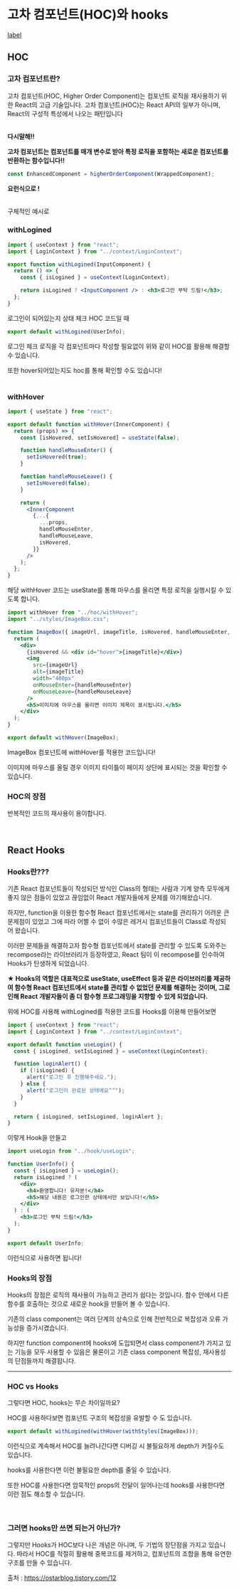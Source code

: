 # **고차 컴포넌트(HOC)와 hooks**

[label](command:workbench.trust.manage)

## **HOC**

### **고차 컴포넌트란?**

고차 컴포넌트(HOC, Higher Order Component)는 컴포넌트 로직을 재사용하기 위한 React의 고급 기술입니다. 고차 컴포넌트(HOC)는 React API의 일부가 아니며, React의 구성적 특성에서 나오는 패턴입니다 <br/><br/>

**다시말해!!**

**고차 컴포넌트는 컴포넌트를 매개 변수로 받아 특정 로직을 포함하는 새로운 컴포넌트를 반환하는 함수입니다!!**

```jsx
const EnhancedComponent = higherOrderComponent(WrappedComponent);
```

**요런식으로 !** <br/><br/>

구체적인 예시로

### **withLogined**

```jsx
import { useContext } from "react";
import { LoginContext } from "../context/LoginContext";

export function withLogined(InputComponent) {
  return () => {
    const { isLogined } = useContext(LoginContext);

    return isLogined ? <InputComponent /> : <h3>로그인 부탁 드림!</h3>;
  };
}
```

로그인이 되어있는지 상태 체크 HOC 코드일 때

```jsx
export default withLogined(UserInfo);
```

로그인 체크 로직을 각 컴포넌트마다 작성할 필요없이 위와 같이 HOC를 활용해 해결할 수 있습니다.

또한 hover되어있는지도 hoc를 통해 확인할 수도 있습니다! <br/><br/>

### **withHover**

```jsx
import { useState } from "react";

export default function withHover(InnerComponent) {
  return (props) => {
    const [isHovered, setIsHovered] = useState(false);

    function handleMouseEnter() {
      setIsHovered(true);
    }

    function handleMouseLeave() {
      setIsHovered(false);
    }

    return (
      <InnerComponent
        {...{
          ...props,
          handleMouseEnter,
          handleMouseLeave,
          isHovered,
        }}
      />
    );
  };
}
```

해당 withHover 코드는 useState를 통해 마우스를 올리면 특정 로직을 실행시킬 수 있도록 합니다.

```jsx
import withHover from "../hoc/withHover";
import "../styles/ImageBox.css";

function ImageBox({ imageUrl, imageTitle, isHovered, handleMouseEnter, handleMouseLeave }) {
  return (
    <div>
      {isHovered && <div id="hover">{imageTitle}</div>}
      <img
        src={imageUrl}
        alt={imageTitle}
        width="400px"
        onMouseEnter={handleMouseEnter}
        onMouseLeave={handleMouseLeave}
      />
      <h5>이미지에 마우스를 올리면 이미지 제목이 표시됩니다.</h5>
    </div>
  );
}

export default withHover(ImageBox);
```

ImageBox 컴포넌트에 withHover를 적용한 코드입니다!

이미지에 마우스를 올릴 경우 이미지 타이틀이 페이지 상단에 표시되는 것을 확인할 수 있습니다.<br/>

### **HOC의 장점**

반복적인 코드의 재사용이 용이합니다.

<br/>

## **React Hooks**

### **Hooks란???**

기존 React 컴포넌트들이 작성되던 방식인 Class의 형태는 사람과 기계 양측 모두에게 좋지 않은 점들이 있었고 끊임없이 React 개발자들에게 문제를 야기해왔습니다.

하지만, function을 이용한 함수형 React 컴포넌트에서는 state를 관리하기 어려운 큰 문제점이 있었고 그에 따라 어쩔 수 없이 수많은 레거시 컴포넌트들이 Class로 작성되어 왔습니다.

이러한 문제들을 해결하고자 함수형 컴포넌트에서 state를 관리할 수 있도록 도와주는 recompose라는 라이브러리가 등장하였고, React 팀이 이 recompose를 인수하여 Hooks가 탄생하게 되었습니다.

**★ Hooks의 역할은 대표적으로 useState, useEffect 등과 같은 라이브러리를 제공하여 함수형 React 컴포넌트에서 state를 관리할 수 없었던 문제를 해결하는 것이며, 그로 인해 React 개발자들이 좀 더 함수형 프로그래밍을 지향할 수 있게 되었습니다.**

위에 HOC를 사용해 withLogined를 적용한 코드를
Hooks를 이용해 만들어보면

```jsx
import { useContext } from "react";
import { LoginContext } from "../context/LoginContext";

export default function useLogin() {
  const { isLogined, setIsLogined } = useContext(LoginContext);

  function loginAlert() {
    if (!isLogined) {
      alert("로그인 후 진행해주세요.");
    } else {
      alert("로그인이 완료된 상태에요^^");
    }
  }

  return { isLogined, setIsLogined, loginAlert };
}
```

이렇게 Hook을 만들고

```jsx
import useLogin from "../hook/useLogin";

function UserInfo() {
  const { isLogined } = useLogin();
  return isLogined ? (
    <div>
      <h4>환영합니다! 유저분!</h4>
      <h5>해당 내용은 로그인한 상태에서만 보입니다!</h5>
    </div>
  ) : (
    <h3>로그인 부탁 드림!</h3>
  );
}

export default UserInfo;
```

이런식으로 사용하면 됩니다!
<br/>

### **Hooks의 장점**

Hooks의 장점은 로직의 재사용이 가능하고 관리가 쉽다는 것입니다.
함수 안에서 다른 함수를 호출하는 것으로 새로운 hook을 만들어 볼 수 있습니다.

기존의 class component는 여러 단계의 상속으로 인해 전반적으로 복잡성과 오류 가능성을 증가시켰습니다.

하지만 function component에 hooks에 도입되면서 class component가 가지고 있는 기능을 모두 사용할 수 있음은 물론이고 기존 class component 복잡성, 재사용성의 단점들까지 해결됩니다.

---

### **HOC vs Hooks**

그렇다면 HOC, hooks는 무슨 차이일까요?

HOC를 사용하다보면 컴포넌트 구조의 복잡성을 유발할 수 도 있습니다.

```jsx
export default withLogined(withHover(withStyles(ImageBox)));
```

이런식으로 계속해서 HOC를 늘려나간다면 디버깅 시 불필요하게 depth가 커질수도 있습니다.

hooks를 사용한다면 이런 불필요한 depth를 줄일 수 있습니다.

또한 HOC를 사용한다면 암묵적인 props의 전달이 일어나는데 hooks를 사용한다면 이런 점도 해소할 수 있습니다.

<br/>

### **그러면 hooks만 쓰면 되는거 아닌가?**

그렇지만 Hooks가 HOC보다 나은 개념은 아니며, 두 기법의 장단점을 가지고 있습니다. 따라서 HOC를 적절히 활용해 중복코드를 제거하고, 컴포넌트의 조합을 통해 유연한 구조를 만들 수 있습니다.

출처 : https://ostarblog.tistory.com/12
